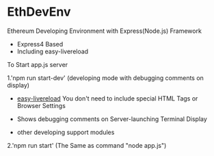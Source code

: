 # EthDevEnv

Ethereum Developing Environment with Express(Node.js) Framework

* Express4 Based 
* Including easy-livereload



To Start app.js server

1.'npm run start-dev'
 (developing mode with debugging comments on display)

* [easy-livereload](https://github.com/dai-shi/easy-livereload "easy-livereload")
	You don't need to include special HTML Tags or Browser Settings 

* Shows debugging comments on Server-launching Terminal Display
* other developing support modules

2.'npm run start'
(The Same as command "node app.js")
